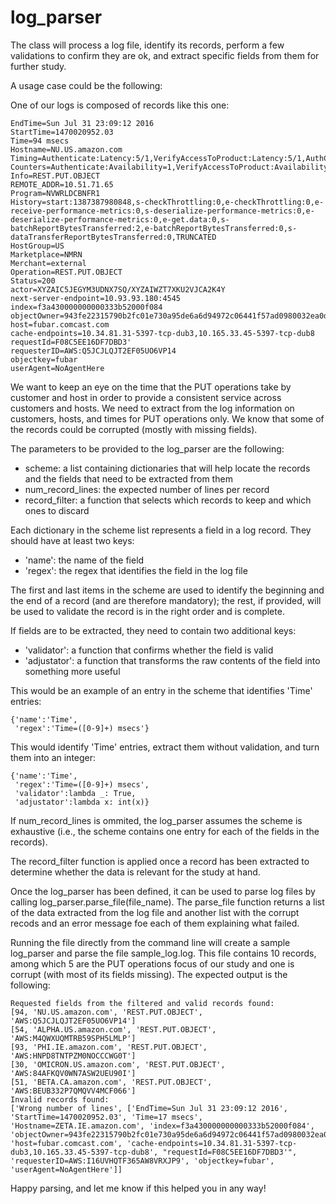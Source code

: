 # log_parser
The class will process a log file, identify its records, perform a few validations to confirm they are ok, and extract specific fields from them for further study.

A usage case could be the following:

One of our logs is composed of records like this one:
```
EndTime=Sun Jul 31 23:09:12 2016
StartTime=1470020952.03
Time=94 msecs
Hostname=NU.US.amazon.com
Timing=Authenticate:Latency:5/1,VerifyAccessToProduct:Latency:5/1,AuthClient:Authenticate:5/1,AuthClient:AuthenticateUser:5/1,AuthClient:ParsePolicies:0/4,AuthClient:SubscriptionCheck:4/1,Object.get:36/2,ObjectNodePicker.select:0/2
Counters=Authenticate:Availability=1,VerifyAccessToProduct:Availability=1,AuthClient:TotalPolicies=4,AuthClient:AuthenticateSuccess=1,AuthClient:SubscriptionCacheHit=0,AuthClient:SubscriptionValid=1,auth.v25=1,bandwithBatchClientRecordQueueSize=1,batchClientRecordQueueSize=1,batchMetered.count=1
Info=REST.PUT.OBJECT
REMOTE_ADDR=10.51.71.65
Program=NVWRLDCBNFR1
History=start:1387387980848,s-checkThrottling:0,e-checkThrottling:0,e-receive-performance-metrics:0,s-deserialize-performance-metrics:0,e-deserialize-performance-metrics:0,e-get.data:0,s-batchReportBytesTransferred:2,e-batchReportBytesTransferred:0,s-dataTransferReportBytesTransferred:0,TRUNCATED
HostGroup=US
Marketplace=NMRN
Merchant=external
Operation=REST.PUT.OBJECT
Status=200
actor=XYZAIC5JEGYM3UDNX7SQ/XYZAIWZT7XKU2VJCA2K4Y
next-server-endpoint=10.93.93.180:4545
index=f3a430000000000333b52000f084
objectOwner=943fe22315790b2fc01e730a95de6a6d94972c06441f57ad0980032ea0da99c1
host=fubar.comcast.com
cache-endpoints=10.34.81.31-5397-tcp-dub3,10.165.33.45-5397-tcp-dub8
requestId=F08C5EE16DF7DBD3'
requesterID=AWS:Q5JCJLQJT2EF05UO6VP14
objectkey=fubar
userAgent=NoAgentHere
```
We want to keep an eye on the time that the PUT operations take by customer and host in order to provide a consistent service across customers and hosts. We need to extract from the log information on customers, hosts, and times for PUT operations only. We know that some of the records could be corrupted (mostly with missing fields).

The parameters to be provided to the log_parser are the following:
- scheme: a list containing dictionaries that will help locate the records and the fields that need to be extracted from them
- num_record_lines: the expected number of lines per record
- record_filter: a function that selects which records to keep and which ones to discard

Each dictionary in the scheme list represents a field in a log record. They should have at least two keys:
- 'name': the name of the field
- 'regex': the regex that identifies the field in the log file

The first and last items in the scheme are used to identify the beginning and the end of a record (and are therefore mandatory); the rest, if provided, will be used to validate the record is in the right order and is complete.

If fields are to be extracted, they need to contain two additional keys:
- 'validator': a function that confirms whether the field is valid
- 'adjustator': a function that transforms the raw contents of the field into something more useful

This would be an example of an entry in the scheme that identifies 'Time' entries:
```
{'name':'Time',
 'regex':'Time=([0-9]+) msecs'}
```
This would identify 'Time' entries, extract them without validation, and turn them into an integer:
```
{'name':'Time',
 'regex':'Time=([0-9]+) msecs',
 'validator':lambda _: True,
 'adjustator':lambda x: int(x)}
```
If num_record_lines is ommited, the log_parser assumes the scheme is exhaustive (i.e., the scheme contains one entry for each of the fields in the records).

The record_filter function is applied once a record has been extracted to determine whether the data is relevant for the study at hand.

Once the log_parser has been defined, it can be used to parse log files by calling log_parser.parse_file(file_name). The parse_file function returns a list of the data extracted from the log file and another list with the corrupt recods and an error message foe each of them explaining what failed.

Running the file directly from the command line will create a sample log_parser and parse the file sample_log.log. This file contains 10 records, among which 5 are the PUT operations focus of our study and one is corrupt (with most of its fields missing). The expected output is the following:
```
Requested fields from the filtered and valid records found:
[94, 'NU.US.amazon.com', 'REST.PUT.OBJECT', 'AWS:Q5JCJLQJT2EF05UO6VP14']
[54, 'ALPHA.US.amazon.com', 'REST.PUT.OBJECT', 'AWS:M4QWXUQMTRB59SPH5LMLP']
[93, 'PHI.IE.amazon.com', 'REST.PUT.OBJECT', 'AWS:HNPD8TNTPZM0NOCCCWG0T']
[30, 'OMICRON.US.amazon.com', 'REST.PUT.OBJECT', 'AWS:84AFKQV0WN7ASW2UEU90I']
[51, 'BETA.CA.amazon.com', 'REST.PUT.OBJECT', 'AWS:BEUB332P7QMQVV4MCF066']
Invalid records found:
['Wrong number of lines', ['EndTime=Sun Jul 31 23:09:12 2016', 'StartTime=1470020952.03', 'Time=17 msecs', 'Hostname=ZETA.IE.amazon.com', 'index=f3a430000000000333b52000f084', 'objectOwner=943fe22315790b2fc01e730a95de6a6d94972c06441f57ad0980032ea0da99c1', 'host=fubar.comcast.com', 'cache-endpoints=10.34.81.31-5397-tcp-dub3,10.165.33.45-5397-tcp-dub8', "requestId=F08C5EE16DF7DBD3'", 'requesterID=AWS:I16UVHQTF365AW8VRXJP9', 'objectkey=fubar', 'userAgent=NoAgentHere']]
```
Happy parsing, and let me know if this helped you in any way!
